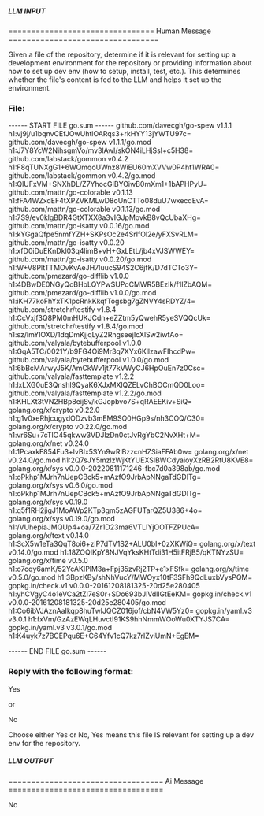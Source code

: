 ##### LLM INPUT #####
================================ Human Message =================================

Given a file of the repository, determine if it is relevant for setting up a development environment for the repository or providing information about how to set up dev env (how to setup, install, test, etc.). This determines whether the file's content is fed to the LLM and helps it set up the environment.

### File:
------ START FILE go.sum ------
github.com/davecgh/go-spew v1.1.1 h1:vj9j/u1bqnvCEfJOwUhtlOARqs3+rkHYY13jYWTU97c=
github.com/davecgh/go-spew v1.1.1/go.mod h1:J7Y8YcW2NihsgmVo/mv3lAwl/skON4iLHjSsI+c5H38=
github.com/labstack/gommon v0.4.2 h1:F8qTUNXgG1+6WQmqoUWnz8WiEU60mXVVw0P4ht1WRA0=
github.com/labstack/gommon v0.4.2/go.mod h1:QlUFxVM+SNXhDL/Z7YhocGIBYOiwB0mXm1+1bAPHPyU=
github.com/mattn/go-colorable v0.1.13 h1:fFA4WZxdEF4tXPZVKMLwD8oUnCTTo08duU7wxecdEvA=
github.com/mattn/go-colorable v0.1.13/go.mod h1:7S9/ev0klgBDR4GtXTXX8a3vIGJpMovkB8vQcUbaXHg=
github.com/mattn/go-isatty v0.0.16/go.mod h1:kYGgaQfpe5nmfYZH+SKPsOc2e4SrIfOl2e/yFXSvRLM=
github.com/mattn/go-isatty v0.0.20 h1:xfD0iDuEKnDkl03q4limB+vH+GxLEtL/jb4xVJSWWEY=
github.com/mattn/go-isatty v0.0.20/go.mod h1:W+V8PltTTMOvKvAeJH7IuucS94S2C6jfK/D7dTCTo3Y=
github.com/pmezard/go-difflib v1.0.0 h1:4DBwDE0NGyQoBHbLQYPwSUPoCMWR5BEzIk/f1lZbAQM=
github.com/pmezard/go-difflib v1.0.0/go.mod h1:iKH77koFhYxTK1pcRnkKkqfTogsbg7gZNVY4sRDYZ/4=
github.com/stretchr/testify v1.8.4 h1:CcVxjf3Q8PM0mHUKJCdn+eZZtm5yQwehR5yeSVQQcUk=
github.com/stretchr/testify v1.8.4/go.mod h1:sz/lmYIOXD/1dqDmKjjqLyZ2RngseejIcXlSw2iwfAo=
github.com/valyala/bytebufferpool v1.0.0 h1:GqA5TC/0021Y/b9FG4Oi9Mr3q7XYx6KllzawFIhcdPw=
github.com/valyala/bytebufferpool v1.0.0/go.mod h1:6bBcMArwyJ5K/AmCkWv1jt77kVWyCJ6HpOuEn7z0Csc=
github.com/valyala/fasttemplate v1.2.2 h1:lxLXG0uE3Qnshl9QyaK6XJxMXlQZELvChBOCmQD0Loo=
github.com/valyala/fasttemplate v1.2.2/go.mod h1:KHLXt3tVN2HBp8eijSv/kGJopbvo7S+qRAEEKiv+SiQ=
golang.org/x/crypto v0.22.0 h1:g1v0xeRhjcugydODzvb3mEM9SQ0HGp9s/nh3COQ/C30=
golang.org/x/crypto v0.22.0/go.mod h1:vr6Su+7cTlO45qkww3VDJlzDn0ctJvRgYbC2NvXHt+M=
golang.org/x/net v0.24.0 h1:1PcaxkF854Fu3+lvBIx5SYn9wRlBzzcnHZSiaFFAb0w=
golang.org/x/net v0.24.0/go.mod h1:2Q7sJY5mzlzWjKtYUEXSlBWCdyaioyXzRB2RtU8KVE8=
golang.org/x/sys v0.0.0-20220811171246-fbc7d0a398ab/go.mod h1:oPkhp1MJrh7nUepCBck5+mAzfO9JrbApNNgaTdGDITg=
golang.org/x/sys v0.6.0/go.mod h1:oPkhp1MJrh7nUepCBck5+mAzfO9JrbApNNgaTdGDITg=
golang.org/x/sys v0.19.0 h1:q5f1RH2jigJ1MoAWp2KTp3gm5zAGFUTarQZ5U386+4o=
golang.org/x/sys v0.19.0/go.mod h1:/VUhepiaJMQUp4+oa/7Zr1D23ma6VTLIYjOOTFZPUcA=
golang.org/x/text v0.14.0 h1:ScX5w1eTa3QqT8oi6+ziP7dTV1S2+ALU0bI+0zXKWiQ=
golang.org/x/text v0.14.0/go.mod h1:18ZOQIKpY8NJVqYksKHtTdi31H5itFRjB5/qKTNYzSU=
golang.org/x/time v0.5.0 h1:o7cqy6amK/52YcAKIPlM3a+Fpj35zvRj2TP+e1xFSfk=
golang.org/x/time v0.5.0/go.mod h1:3BpzKBy/shNhVucY/MWOyx10tF3SFh9QdLuxbVysPQM=
gopkg.in/check.v1 v0.0.0-20161208181325-20d25e280405 h1:yhCVgyC4o1eVCa2tZl7eS0r+SDo693bJlVdllGtEeKM=
gopkg.in/check.v1 v0.0.0-20161208181325-20d25e280405/go.mod h1:Co6ibVJAznAaIkqp8huTwlJQCZ016jof/cbN4VW5Yz0=
gopkg.in/yaml.v3 v3.0.1 h1:fxVm/GzAzEWqLHuvctI91KS9hhNmmWOoWu0XTYJS7CA=
gopkg.in/yaml.v3 v3.0.1/go.mod h1:K4uyk7z7BCEPqu6E+C64Yfv1cQ7kz7rIZviUmN+EgEM=

------ END FILE go.sum ------

### Reply with the following format:

<rel>Yes</rel>

or

<rel>No</rel>

Choose either Yes or No, Yes means this file IS relevant for setting up a dev env for the repository.

##### LLM OUTPUT #####
================================== Ai Message ==================================

<rel>No</rel>